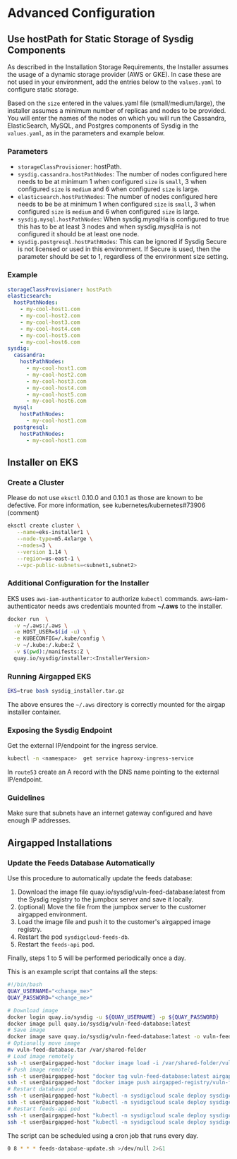 # Advanced Configuration

## Use hostPath for Static Storage of Sysdig Components

As described in the Installation Storage Requirements, the Installer
assumes the usage of a dynamic storage provider (AWS or GKE). In case these are
not used in your environment, add the entries below to the `values.yaml` to
configure static storage.

Based on the `size` entered in the values.yaml file (small/medium/large), the installer assumes a minimum number of replicas and nodes to be provided.
You will enter the names of the nodes on which you will run the Cassandra,
ElasticSearch, MySQL, and Postgres components of Sysdig in the `values.yaml`, as
in the parameters and example below.

### Parameters

- `storageClassProvisioner`: hostPath.
- `sysdig.cassandra.hostPathNodes`: The number of nodes configured here needs to
be at minimum 1 when configured `size` is `small`, 3 when configured `size` is
`medium` and 6 when configured `size` is large.
- `elasticsearch.hostPathNodes`: The number of nodes configured here needs to be
be at minimum 1 when configured `size` is `small`, 3 when configured `size` is
`medium` and 6 when configured `size` is large.
- `sysdig.mysql.hostPathNodes`: When sysdig.mysqlHa is configured to true this has
to be at least 3 nodes and when sysdig.mysqlHa is not configured it should be
at least one node.
- `sysdig.postgresql.hostPathNodes`: This can be ignored if Sysdig Secure is not
licensed or used in this environment. If Secure is used, then the parameter
should be set to 1, regardless of the environment size setting.<br>

### Example

```yaml
storageClassProvisioner: hostPath
elasticsearch:
  hostPathNodes:
    - my-cool-host1.com
    - my-cool-host2.com
    - my-cool-host3.com
    - my-cool-host4.com
    - my-cool-host5.com
    - my-cool-host6.com
sysdig:
  cassandra:
    hostPathNodes:
      - my-cool-host1.com
      - my-cool-host2.com
      - my-cool-host3.com
      - my-cool-host4.com
      - my-cool-host5.com
      - my-cool-host6.com
  mysql:
    hostPathNodes:
      - my-cool-host1.com
  postgresql:
    hostPathNodes:
      - my-cool-host1.com
```


## Installer on EKS

### Create a Cluster

Please do not use `eksctl` 0.10.0 and 0.10.1 as those are known to be defective. For more information, see kubernetes/kubernetes#73906 (comment)
```bash
eksctl create cluster \
   --name=eks-installer1 \
   --node-type=m5.4xlarge \
   --nodes=3 \
   --version 1.14 \
   --region=us-east-1 \
   --vpc-public-subnets=<subnet1,subnet2>
```

### Additional Configuration for the Installer

EKS uses `aws-iam-authenticator` to authorize `kubectl` commands.
aws-iam-authenticator needs aws credentials mounted from **~/.aws** to the installer.
```bash
docker run  \
  -v ~/.aws:/.aws \
  -e HOST_USER=$(id -u) \
  -e KUBECONFIG=/.kube/config \
  -v ~/.kube:/.kube:Z \
  -v $(pwd):/manifests:Z \
  quay.io/sysdig/installer:<InstallerVersion>
```

### Running Airgapped EKS

```bash
EKS=true bash sysdig_installer.tar.gz
```

The above ensures the `~/.aws` directory is correctly mounted for the airgap
installer container.

### Exposing the Sysdig Endpoint

Get the external IP/endpoint for the ingress service.
```bash
kubectl -n <namespace>  get service haproxy-ingress-service
```
In `route53` create an A record with the DNS name pointing to the external IP/endpoint.

### Guidelines

Make sure that subnets have an internet gateway configured and have enough IP addresses.

## Airgapped Installations

### Update the Feeds Database Automatically

Use this procedure to automatically update the feeds database:

1. Download the image file quay.io/sysdig/vuln-feed-database:latest from the Sysdig registry to the jumpbox server and save it locally.
2. (optional) Move the file from the jumpbox server to the customer airgapped environment. 
3. Load the image file and push it to the customer's airgapped image registry.
4. Restart the pod `sysdigcloud-feeds-db`.
5. Restart the `feeds-api` pod.

Finally, steps 1 to 5 will be performed periodically once a day.

This is an example script that contains all the steps:
```bash
#!/bin/bash
QUAY_USERNAME="<change_me>"
QUAY_PASSWORD="<change_me>"

# Download image
docker login quay.io/sysdig -u ${QUAY_USERNAME} -p ${QUAY_PASSWORD}
docker image pull quay.io/sysdig/vuln-feed-database:latest
# Save image
docker image save quay.io/sysdig/vuln-feed-database:latest -o vuln-feed-database.tar
# Optionally move image
mv vuln-feed-database.tar /var/shared-folder
# Load image remotely
ssh -t user@airgapped-host "docker image load -i /var/shared-folder/vuln-feed-database.tar"
# Push image remotely
ssh -t user@airgapped-host "docker tag vuln-feed-database:latest airgapped-registry/vuln-feed-database:latest"
ssh -t user@airgapped-host "docker image push airgapped-registry/vuln-feed-database:latest"
# Restart database pod
ssh -t user@airgapped-host "kubectl -n sysdigcloud scale deploy sysdigcloud-feeds-db --replicas=0"
ssh -t user@airgapped-host "kubectl -n sysdigcloud scale deploy sysdigcloud-feeds-db --replicas=1"
# Restart feeds-api pod
ssh -t user@airgapped-host "kubectl -n sysdigcloud scale deploy sysdigcloud-feeds-api --replicas=0"
ssh -t user@airgapped-host "kubectl -n sysdigcloud scale deploy sysdigcloud-feeds-api --replicas=1"
```

The script can be scheduled using a cron job that runs every day.
```bash
0 8 * * * feeds-database-update.sh >/dev/null 2>&1
```
